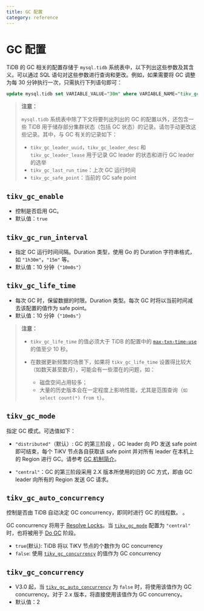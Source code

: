 ```yaml
---
title: GC 配置
category: reference
---
```


# GC 配置

TiDB 的 GC 相关的配置存储于 `mysql.tidb` 系统表中，以下列出这些参数及其含义。可以通过 SQL 语句对这些参数进行查询和更改。例如，如果需要将 GC 调整为每 30 分钟执行一次，只需执行下列语句即可：

```sql
update mysql.tidb set VARIABLE_VALUE="30m" where VARIABLE_NAME="tikv_gc_run_interval";
```

> **注意：**
>
> `mysql.tidb` 系统表中除了下文将要列出列出的 GC 的配置以外，还包含一些 TiDB 用于储存部分集群状态（包括 GC 状态）的记录。请勿手动更改这些记录。其中，与 GC 有关的记录如下：
>
> - `tikv_gc_leader_uuid`，`tikv_gc_leader_desc` 和 `tikv_gc_leader_lease` 用于记录 GC leader 的状态和进行 GC leader 的选举
> - `tikv_gc_last_run_time`：上次 GC 运行时间
> - `tikv_gc_safe_point`：当前的 GC safe point

## `tikv_gc_enable`

- 控制是否启用 GC。
- 默认值：`true`

## `tikv_gc_run_interval`

- 指定 GC 运行时间间隔。Duration 类型，使用 Go 的 Duration 字符串格式，如 `"1h30m"`，`"15m"` 等。
- 默认值：10 分钟（`"10m0s"`）

## `tikv_gc_life_time`

- 每次 GC 时，保留数据的时限。Duration 类型。每次 GC 时将以当前时间减去该配置的值作为 safe point。
- 默认值：10 分钟（`"10m0s"`）

> **注意：**
>
> - `tikv_gc_life_time` 的值必须大于 TiDB 的配置中的 [`max-txn-time-use`](/reference/configuration/tidb-server/configuration-file/#max-txn-time-use) 的值至少 10 秒。
>
> - 在数据更新频繁的场景下，如果将 `tikv_gc_life_time` 设置得比较大（如数天甚至数月），可能会有一些潜在的问题，如：
>    - 磁盘空间占用较多；
>    - 大量的历史版本会在一定程度上影响性能，尤其是范围查询（`如 select count(*) from t`）。

## `tikv_gc_mode`

指定 GC 模式。可选值如下：

- `"distributed"`（默认）: GC 的第三阶段 ，GC leader 向 PD 发送 safe point 即可结束，每个 TiKV 节点各自获取该 safe point 并对所有 leader 在本机上的 Region 进行 GC。请参考 [GC 机制简介](/reference/garbage-collection/overview.md)。

- `"central"`：GC 的第三阶段采用 2.X 版本所使用的旧的 GC 方式，即由 GC leader 向所有的 Region 发送 GC 请求。

## `tikv_gc_auto_concurrency`

控制是否由 TiDB 自动决定 GC concurrency，即同时进行 GC 的线程数。 。

GC concurrency 将用于 [Resolve Locks](/reference/garbage-collection/overview.md#resolve-locks)。当 [`tikv_gc_mode`](#tikv_gc_mode) 配置为 `"central"` 时，也将被用于 [Do GC](/reference/garbage-collection/overview.md#do-gc) 阶段。

- `true`(默认): TiDB 将以 TiKV 节点的个数作为 GC concurrency
- `false`: 使用 [`tikv_gc_concurrency`](#tikv_gc_concurrency) 的值作为 GC concurrency

## `tikv_gc_concurrency`

- V3.0 起，当 [`tikv_gc_auto_concurrency`](#tikv_gc_auto_concurrency) 为 `false` 时，将使用该值作为 GC concurrency。对于 2.x 版本，将直接使用该值作为 GC concurrency。
- 默认值：2
